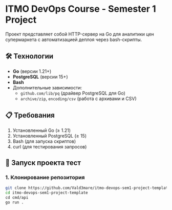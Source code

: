 # ITMO DevOps Course - Semester 1 Project

Проект представляет собой HTTP-сервер на Go для аналитики цен супермаркета с автоматизацией деплоя через bash-скрипты.

## 🛠 Технологии
- **Go** (версии 1.21+)
- **PostgreSQL** (версии 15+)
- **Bash**
- Дополнительные зависимости:
    - `github.com/lib/pq` (драйвер PostgreSQL для Go)
    - `archive/zip`, `encoding/csv` (работа с архивами и CSV)

## 📋 Требования
1. Установленный Go (≥ 1.21)
2. Установленный PostgreSQL (≥ 15)
3. Bash (для запуска скриптов)
4. curl (для тестирования запросов)

## 🚀 Запуск проекта тест

### 1. Клонирование репозитория
```bash
git clone https://github.com/Vald3mare/itmo-devops-sem1-project-template.git
cd itmo-devops-sem1-project-template
сd cmd/api
go run .